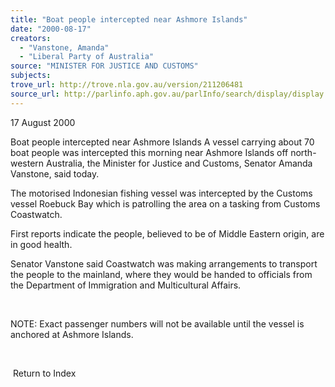 ```yaml
---
title: "Boat people intercepted near Ashmore Islands"
date: "2000-08-17"
creators:
  - "Vanstone, Amanda"
  - "Liberal Party of Australia"
source: "MINISTER FOR JUSTICE AND CUSTOMS"
subjects:
trove_url: http://trove.nla.gov.au/version/211206481
source_url: http://parlinfo.aph.gov.au/parlInfo/search/display/display.w3p;query=Id%3A%22media/pressrel/JN726%22
---
```


 17 August 2000

 Boat people intercepted near Ashmore Islands A vessel carrying about 70 boat people was intercepted this morning near Ashmore Islands off north-western Australia, the Minister for Justice and Customs, Senator Amanda Vanstone, said today.

 The motorised Indonesian fishing vessel was intercepted by the Customs vessel Roebuck Bay which is patrolling the area on a tasking from Customs Coastwatch.

 First reports indicate the people, believed to be of Middle Eastern origin, are in good health.

 Senator Vanstone said Coastwatch was making arrangements to transport the people to the mainland, where they would be handed to officials from the Department of Immigration and Multicultural Affairs.

  

 NOTE: Exact passenger numbers will not be available until the vessel is anchored at Ashmore Islands.

  

  Return to Index 

